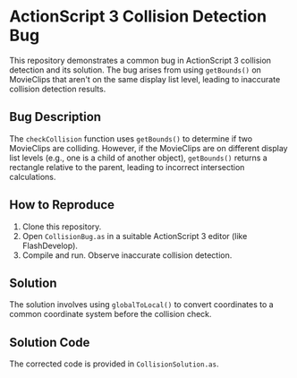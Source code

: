 # ActionScript 3 Collision Detection Bug
This repository demonstrates a common bug in ActionScript 3 collision detection and its solution. The bug arises from using `getBounds()` on MovieClips that aren't on the same display list level, leading to inaccurate collision detection results.

## Bug Description
The `checkCollision` function uses `getBounds()` to determine if two MovieClips are colliding.  However, if the MovieClips are on different display list levels (e.g., one is a child of another object), `getBounds()` returns a rectangle relative to the parent, leading to incorrect intersection calculations.

## How to Reproduce
1.  Clone this repository.
2.  Open `CollisionBug.as` in a suitable ActionScript 3 editor (like FlashDevelop).
3.  Compile and run. Observe inaccurate collision detection.

## Solution
The solution involves using `globalToLocal()` to convert coordinates to a common coordinate system before the collision check.

## Solution Code
The corrected code is provided in `CollisionSolution.as`.